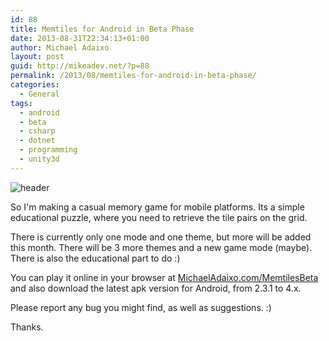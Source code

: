 ```yaml
---
id: 88
title: Memtiles for Android in Beta Phase
date: 2013-08-31T22:34:13+01:00
author: Michael Adaixo
layout: post
guid: http://mikeadev.net/?p=88
permalink: /2013/08/memtiles-for-android-in-beta-phase/
categories:
  - General
tags:
  - android
  - beta
  - csharp
  - dotnet
  - programming
  - unity3d
---
```

<img src="http://mikeadev.net/content/img/header.png" alt="header"  />

So I'm making a casual memory game for mobile platforms. Its a simple educational puzzle, where you need to retrieve the tile pairs on the grid.

There is currently only one mode and one theme, but more will be added this month. There will be 3 more themes and a new game mode (maybe). There is also the educational part to do :)

You can play it online in your browser at [MichaelAdaixo.com/MemtilesBeta](http://www.michaeladaixo.com/memtilesbeta/ "Memtiles") and also download the latest apk version for Android, from 2.3.1 to 4.x.

Please report any bug you might find, as well as suggestions. :)

Thanks.